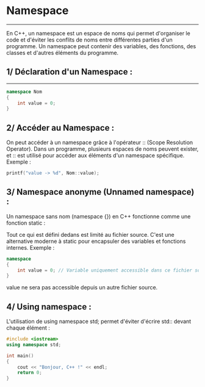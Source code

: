 
# Namespace
***************************************************************************************************

En C++, un namespace est un espace de noms qui permet d'organiser le code et d'éviter les conflits 
de noms entre différentes parties d'un programme. Un namespace peut contenir des variables, 
des fonctions, des classes et d'autres éléments du programme.

## 1/ Déclaration d'un Namespace :
-------------------------------

```cpp
namespace Nom 
{
    int value = 0;
}
```

## 2/ Accéder au Namespace :

On peut accéder à un namespace grâce à l'opérateur :: (Scope Resolution Operator).
Dans un programme, plusieurs espaces de noms peuvent exister, et :: est utilisé pour accéder aux
éléments d'un namespace spécifique.
Exemple :

```cpp
printf("value -> %d", Nom::value);
```

## 3/ Namespace anonyme (Unnamed namespace) :

Un namespace sans nom (namespace {}) en C++ fonctionne comme une fonction static :

Tout ce qui est défini dedans est limité au fichier source.
C'est une alternative moderne à static pour encapsuler des variables et fonctions internes.
Exemple :

```cpp
namespace
{
    int value = 0; // Variable uniquement accessible dans ce fichier source
}
```

value ne sera pas accessible depuis un autre fichier source.

## 4/ Using namespace :

L'utilisation de using namespace std; permet d'éviter d'écrire std:: devant chaque élément :

```cpp
#include <iostream>
using namespace std;

int main() 
{
    cout << "Bonjour, C++ !" << endl;
    return 0;
}
```